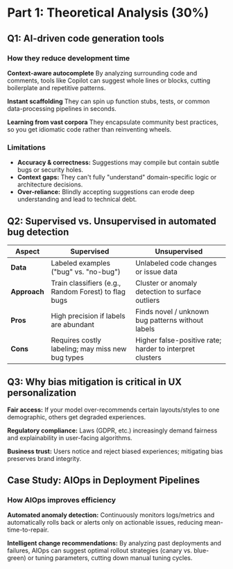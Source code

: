 # Part 1: Theoretical Analysis (30%)

## Q1: AI-driven code generation tools

### How they reduce development time

**Context-aware autocomplete**
By analyzing surrounding code and comments, tools like Copilot can suggest whole lines or blocks, cutting boilerplate and repetitive patterns.

**Instant scaffolding**
They can spin up function stubs, tests, or common data-processing pipelines in seconds.

**Learning from vast corpora**
They encapsulate community best practices, so you get idiomatic code rather than reinventing wheels.

### Limitations

- **Accuracy & correctness:** Suggestions may compile but contain subtle bugs or security holes.
- **Context gaps:** They can't fully "understand" domain-specific logic or architecture decisions.
- **Over-reliance:** Blindly accepting suggestions can erode deep understanding and lead to technical debt.

## Q2: Supervised vs. Unsupervised in automated bug detection

| Aspect | Supervised | Unsupervised |
|--------|------------|--------------|
| **Data** | Labeled examples ("bug" vs. "no-bug") | Unlabeled code changes or issue data |
| **Approach** | Train classifiers (e.g., Random Forest) to flag bugs | Cluster or anomaly detection to surface outliers |
| **Pros** | High precision if labels are abundant | Finds novel / unknown bug patterns without labels |
| **Cons** | Requires costly labeling; may miss new bug types | Higher false-positive rate; harder to interpret clusters |

## Q3: Why bias mitigation is critical in UX personalization

**Fair access:** If your model over-recommends certain layouts/styles to one demographic, others get degraded experiences.

**Regulatory compliance:** Laws (GDPR, etc.) increasingly demand fairness and explainability in user-facing algorithms.

**Business trust:** Users notice and reject biased experiences; mitigating bias preserves brand integrity.

## Case Study: AIOps in Deployment Pipelines

### How AIOps improves efficiency

**Automated anomaly detection:** Continuously monitors logs/metrics and automatically rolls back or alerts only on actionable issues, reducing mean-time-to-repair.

**Intelligent change recommendations:** By analyzing past deployments and failures, AIOps can suggest optimal rollout strategies (canary vs. blue-green) or tuning parameters, cutting down manual tuning cycles.